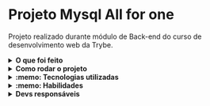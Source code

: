 # Projeto Mysql All for one

Projeto realizado durante módulo de Back-end do curso de desenvolvimento web da Trybe.

<details>
  <summary><strong>O que foi feito</strong></summary></br>

  Neste projeto usei um banco de dados disponibilizado pela Trybe para revisar e consolidar todos os principais conceitos de SQL. O banco de dados utlizado foi o `Northwind`.
  
  A aplicação foi desenvolvida com:

- `docker`
- `docker-compose`
- `MySql`

</details>
<details>
  <summary><strong>Como rodar o projeto</strong></summary></br>

  **Com Docker:**

  ** :warning: Antes de começar, seu docker-compose precisa estar na versão 1.29 ou superior. [Veja aqui](https://www.digitalocean.com/community/tutorials/how-to-install-and-use-docker-compose-on-ubuntu-20-04-pt) ou [na documentação](https://docs.docker.com/compose/install/) como instalá-lo. No primeiro artigo, você pode substituir onde está com `1.26.0` por `1.29.2`.**

- [ ] `docker-compose up -d --build`
- [ ] `docker exec -it all_for_one bash`
- [ ] `npm install`

**Localmente:**

**Necessita ter um banco de dados(MySql) instalado localmente**

- [ ] `npm install`

</details>

<details>
  <summary><strong>:memo: Tecnologias utilizadas</strong></summary><br />
  
- `docker`
- `docker-compose`
- `MySql`

</details>
<details>
  <summary><strong>:memo: Habilidades</strong></summary><br />

- Desafios de SELECT e criação de dados;
- Desafios sobre filtragem de dados;
- Desafios de manipulação de tabelas.

</details>

</details>

<details>
  <summary><strong>Devs responsáveis</strong></summary>

  - [@Murilo-MRS](https://github.com/Murilo-MRS)

</details>
<!-- Olá, Tryber!
Esse é apenas um arquivo inicial para o README do seu projeto.
É essencial que você preencha esse documento por conta própria, ok?
Não deixe de usar nossas dicas de escrita de README de projetos, e deixe sua criatividade brilhar!
:warning: IMPORTANTE: você precisa deixar nítido:
- quais arquivos/pastas foram desenvolvidos por você; 
- quais arquivos/pastas foram desenvolvidos por outra pessoa estudante;
- quais arquivos/pastas foram desenvolvidos pela Trybe.
-->